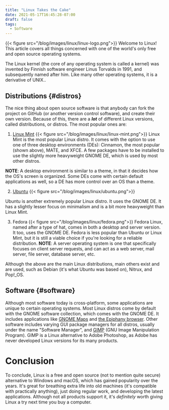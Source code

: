 ```yaml
---
title: "Linux Takes the Cake"
date: 2021-05-17T16:45:28-07:00
draft: false
tags:
  - Software
---
```


{{< figure src="/blog/images/linux/linux-logo.png">}}
Welcome to Linux! This article covers all things concerned with one of the world's only free and open source operating systems.

The Linux kernel (the core of any operating system is called a kernel) was invented by Finnish software engineer Linus Torvalds in 1991, and subsequently named after him. Like many other operating systems, it is a derivative of UNIX..

## Distributions {#distros}

The nice thing about open source software is that anybody can fork the project on GitHub (or another version control software), and create their own version. Because of this, there are a **_lot_** of different Linux versions, called distributions, or distros. The most popular ones are:

1. [Linux Mint](https://www.linux-mint.com)
{{< figure src="/blog/images/linux/linux-mint.png">}}
Linux Mint is the most popular Linux distro. It comes with the option to use one of three desktop environments (DEs): Cinnamon, the most popular (shown above), MATE, and XFCE. A few packages have to be installed to use the slightly more heavyweight GNOME DE, which is used by most other distros.

**NOTE**: A desktop environment is similar to a theme, in that it decides how the OS's screen is organized. Some DEs come with certain default applications as well, so a DE has more control over an OS than a theme.

2. [Ubuntu](https://www.ubuntu.com)
{{< figure src="/blog/images/linux/ubuntu.png">}}

Ubuntu is another extremely popular Linux distro. It uses the GNOME DE. It has a slightly lesser focus on minimalism and is a bit more heavyweight than Linux Mint.

3. Fedora
{{< figure src="/blog/images/linux/fedora.png">}}
Fedora Linux, named after a type of hat, comes in both a desktop and server version. \
It too, uses the GNOME DE. Fedora is less popular than Ubuntu or Linux Mint, but it is still a viable choice if you're looking for a reliable distribution.
**NOTE**: A server operating system is one that specifically focuses on client server requests, and can act as a web server, mail server, file server, database server, etc.

Although the above are the main Linux distributions, main others exist and are used, such as Debian (it's what Ubuntu was based on), Nitrux, and Pop!_OS.

## Software {#software}
Although most software today is cross-platform, some applications are unique to certain operating systems. Most Linux distros come by default with the GNOME software collection, which comes with the GNOME DE. It includes applications like [GNOME Maps](https://github.com/GNOME/gnome-maps) and [the Epiphany browser](https://github.com/GNOME/epiphany). Other software includes varying GUI package managers for all distros, usually under the name "Software Manager", and [GIMP](https://www.gimp.org) (GNU Image Manipulation Program). GIMP is a Linux alternative to Adobe Photoshop, as Adobe has never developed Linux versions for its many products.

# Conclusion
To conclude, Linux is a free and open source (not to mention quite secure) alternative to Windows and macOS, which has gained popularity over the years. It's great for breathing extra life into old machines (it's compatible with practically anything), just doing regular work, and developing the latest applications. Although not all products support it, it's _definitely_ worth giving Linux a try next time you buy a computer.
